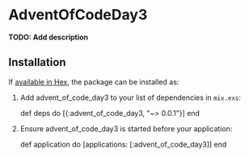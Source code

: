 # AdventOfCodeDay3

**TODO: Add description**

## Installation

If [available in Hex](https://hex.pm/docs/publish), the package can be installed as:

  1. Add advent_of_code_day3 to your list of dependencies in `mix.exs`:

        def deps do
          [{:advent_of_code_day3, "~> 0.0.1"}]
        end

  2. Ensure advent_of_code_day3 is started before your application:

        def application do
          [applications: [:advent_of_code_day3]]
        end
